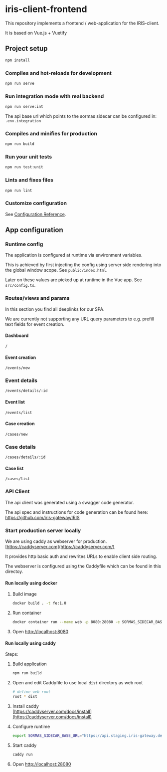 # iris-client-frontend

This repository implements a frontend / web-application for the IRIS-client.

It is based on Vue.js + Vuetify

## Project setup

```bash
npm install
```

### Compiles and hot-reloads for development

```bash
npm run serve
```

### Run integration mode with real backend

```bash
npm run serve:int
```

The api base url which points to the sormas sidecar can be configured in:
`.env.integration`

### Compiles and minifies for production

```bash
npm run build
```

### Run your unit tests

```bash
npm run test:unit
```

### Lints and fixes files

```bash
npm run lint
```

### Customize configuration

See [Configuration Reference](https://cli.vuejs.org/config/).

## App configuration

### Runtime config

The application is configured at runtime via environment variables.

This is achieved by first injecting the config using server side rendering into the global window scope.
See `public/index.html`.

Later on these values are picked up at runtime in the Vue app.
See `src/config.ts`.

### Routes/views and params

In this section you find all deeplinks for our SPA.

We are currently not supporting any URL query parameters to e.g. prefill text fields for event creation.

#### Dashboard

```text
/
```

#### Event creation

```text
/events/new
```

### Event details

```text
/events/details/:id
```

#### Event list

```text
/events/list
```

#### Case creation

```text
/cases/new
```

### Case details

```text
/cases/details/:id
```

#### Case list

```text
/cases/list
```

### API Client

The api client was generated using a swagger code generator.

The api spec and instructions for code generation can be found here:  
<https://github.com/iris-gateway/IRIS>

### Start production server locally

We are using caddy as webserver for production.  
[https://caddyserver.com](https://caddyserver.com/)

It provides http basic auth and rewrites URLs to enable client side routing.

The webserver is configured using the Caddyfile which can be found in this directoy.

#### Run locally using docker

1. Build image

   ```bash
   docker build . -t fe:1.0
   ```

2. Run container

   ```bash
   docker container run --name web -p 8080:28080 -e SORMAS_SIDECAR_BASE_URL="https://api.staging.iris-gateway.de" fe:1.0
   ```

3. Open [http://localhost:8080](http://localhost:8080)

#### Run locally using caddy

Steps:

1. Build application

   ```bash
   npm run build
   ```

2. Open and edit Caddyfile to use local `dist` directory as web root

   ```bash
   # define web root
   root * dist
   ```

3. Install caddy  
   [https://caddyserver.com/docs/install](https://caddyserver.com/docs/install)

4. Configure runtime

   ```bash
   export SORMAS_SIDECAR_BASE_URL="https://api.staging.iris-gateway.de"
   ```

5. Start caddy

   ```bash
   caddy run
   ```

6. Open [http://localhost:28080](http://localhost:28080)
